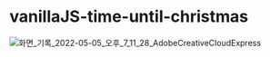 # vanillaJS-time-until-christmas

![화면_기록_2022-05-05_오후_7_11_28_AdobeCreativeCloudExpress](https://user-images.githubusercontent.com/91870110/166903953-9da534cf-8d70-4d91-9e8a-3549f7d3f1ed.gif)
